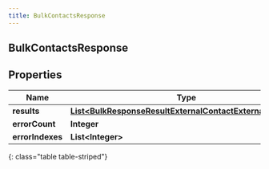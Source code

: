 ```yaml
---
title: BulkContactsResponse
---
```


## BulkContactsResponse

## Properties

| Name             | Type                                                                                                                                         | Description | Notes      |
| ---------------- | -------------------------------------------------------------------------------------------------------------------------------------------- | ----------- | ---------- |
| **results**      | <!----><!---->[**List&lt;BulkResponseResultExternalContactExternalContact&gt;**](BulkResponseResultExternalContactExternalContact.md)<!----> |             | [optional] |
| **errorCount**   | <!----><!---->**Integer**<!---->                                                                                                             |             | [optional] |
| **errorIndexes** | <!----><!---->**List&lt;Integer&gt;**<!---->                                                                                                 |             | [optional] |

{: class="table table-striped"}
